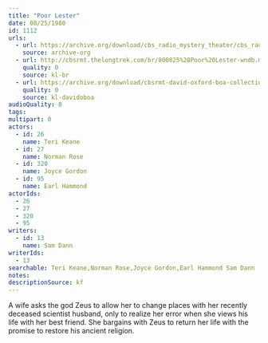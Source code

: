 ```yaml
---
title: "Poor Lester"
date: 08/25/1980
id: 1112
urls: 
  - url: https://archive.org/download/cbs_radio_mystery_theater/cbs_radio_mystery_theater-1101-1150.zip/cbs_radio_mystery_theater-1101-1150%2Fcbsrmt_1112_poor_lester.mp3
    source: archive-org
  - url: http://cbsrmt.thelongtrek.com/br/800825%20Poor%20Lester-wndb.mp3
    quality: 0
    source: kl-br
  - url: https://archive.org/download/cbsrmt-david-oxford-boa-collection/CBSRMT-800825-1112-Poor-Lester-(128-48)_WBBM-JE-{BoA}.mp3
    quality: 0
    source: kl-davidoboa
audioQuality: 0
tags: 
multipart: 0
actors:  
  - id: 26
    name: Teri Keane  
  - id: 27
    name: Norman Rose  
  - id: 320
    name: Joyce Gordon  
  - id: 95
    name: Earl Hammond
actorIds:  
  - 26  
  - 27  
  - 320  
  - 95
writers:  
  - id: 13
    name: Sam Dann
writerIds:  
  - 13
searchable: Teri Keane,Norman Rose,Joyce Gordon,Earl Hammond Sam Dann
notes: 
descriptionSource: kf
---
```

A wife asks the god Zeus to allow her to change places with her recently deceased scientist husband, only to realize her error when she views his life with her best friend. She bargains with Zeus to return her life with the promise to restore his ancient religion.